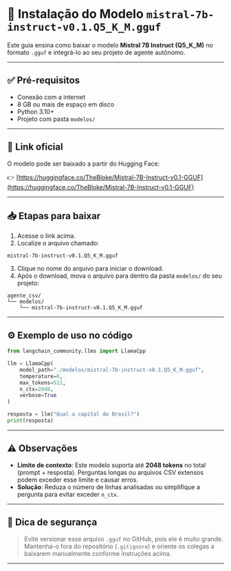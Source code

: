 # 🧠 Instalação do Modelo `mistral-7b-instruct-v0.1.Q5_K_M.gguf`

Este guia ensina como baixar o modelo **Mistral 7B Instruct (Q5_K_M)** no formato `.gguf` e integrá-lo ao seu projeto de agente autônomo.

---

## ✅ Pré-requisitos

- Conexão com a internet
- 8 GB ou mais de espaço em disco
- Python 3.10+
- Projeto com pasta `modelos/`

---

## 🔗 Link oficial

O modelo pode ser baixado a partir do Hugging Face:

👉 [https://huggingface.co/TheBloke/Mistral-7B-Instruct-v0.1-GGUF](https://huggingface.co/TheBloke/Mistral-7B-Instruct-v0.1-GGUF)

---

## 📥 Etapas para baixar

1. Acesse o link acima.
2. Localize o arquivo chamado:

```
mistral-7b-instruct-v0.1.Q5_K_M.gguf
```

3. Clique no nome do arquivo para iniciar o download.
4. Após o download, mova o arquivo para dentro da pasta `modelos/` do seu projeto:

```
agente_csv/
└── modelos/
    └── mistral-7b-instruct-v0.1.Q5_K_M.gguf
```

---

## ⚙️ Exemplo de uso no código

```python
from langchain_community.llms import LlamaCpp

llm = LlamaCpp(
    model_path="./modelos/mistral-7b-instruct-v0.1.Q5_K_M.gguf",
    temperature=0,
    max_tokens=512,
    n_ctx=2048,
    verbose=True
)

resposta = llm("Qual a capital do Brasil?")
print(resposta)
```

---

## ⚠️ Observações

- **Limite de contexto**: Este modelo suporta até **2048 tokens** no total (prompt + resposta). Perguntas longas ou arquivos CSV extensos podem exceder esse limite e causar erros.
- **Solução**: Reduza o número de linhas analisadas ou simplifique a pergunta para evitar exceder `n_ctx`.

---

## 🛑 Dica de segurança

> Evite versionar esse arquivo `.gguf` no GitHub, pois ele é muito grande. Mantenha-o fora do repositório (`.gitignore`) e oriente os colegas a baixarem manualmente conforme instruções acima.

---

